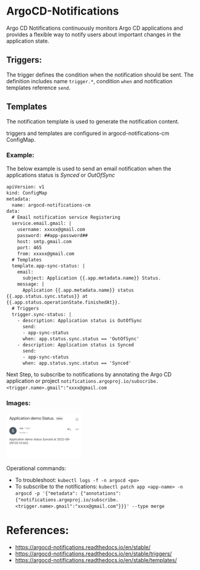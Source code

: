 # ArgoCD-Notifications

Argo CD Notifications continuously monitors Argo CD applications and provides a flexible way to notify users about important changes in the application state. 

## Triggers:
The trigger defines the condition when the notification should be sent. The definition includes name `trigger.*`, condition `when` and notification templates reference `send`.

## Templates
The notification template is used to generate the notification content. 

triggers and templates are configured in argocd-notifications-cm ConfigMap.

### Example:
The below example is used to send an email notification when the applications status is *Synced* or *OutOfSync*
```
apiVersion: v1
kind: ConfigMap
metadata:
  name: argocd-notifications-cm
data:
  # Email notification service Registering
  service.email.gmail: |
    username: xxxxx@gmail.com
    password: ##app-password##
    host: smtp.gmail.com
    port: 465
    from: xxxxx@gmail.com
  # Templates
  template.app-sync-status: |
    email:
      subject: Application {{.app.metadata.name}} Status.
    message: |
      Application {{.app.metadata.name}} status {{.app.status.sync.status}} at {{.app.status.operationState.finishedAt}}.
  # Triggers
  trigger.sync-status: |
    - description: Application status is OutOfSync
      send:
      - app-sync-status
      when: app.status.sync.status == 'OutOfSync'
    - description: Application status is Synced
      send:
      - app-sync-status
      when: app.status.sync.status == 'Synced'
```
Next Step, to subscribe to notifications by annotating the Argo CD application or project
`notifications.argoproj.io/subscribe.<trigger.name>.gmail":"xxxx@gmail.com`

### Images: 
<img src="IMG-4243.jpg" width="200">

Operational commands: 
- To troubleshoot: 
`kubectl logs -f -n argocd <po>`
- To subscribe to the notifications: 
`kubectl patch app <app-name> -n argocd -p '{"metadata": {"annotations": {"notifications.argoproj.io/subscribe.<trigger.name>.gmail":"xxxx@gmail.com"}}}' --type merge`

# References:
- https://argocd-notifications.readthedocs.io/en/stable/
- https://argocd-notifications.readthedocs.io/en/stable/triggers/
- https://argocd-notifications.readthedocs.io/en/stable/templates/
